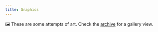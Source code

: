 ```yaml
---
title: Graphics
---
```


<div class="box">

🖼️ These are some attempts of art. Check the [archive](/graphics/archive/) for a gallery view.

</div>

<!--more-->

<style>
:root,
:root.dark {
  --c-h: 0;
  --c-s: 0%;
  --c-l: 10%;
}

:root.dark {
  --c-l: 70%;
}
</style>
